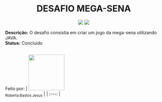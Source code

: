 <h1 align="center"> DESAFIO MEGA-SENA </h1>

<p align="center">
  <img loading="lazy" src="https://img.shields.io/badge/Eclipse-2C2255?style=for-the-badge&logo=eclipse&logoColor=white"/>
  <img src="https://img.shields.io/badge/Java-ED8B00?style=for-the-badge&logo=java&logoColor=white"/>
</p>


<strong>Descrição:</strong> O desafio consistia em criar um jogo da mega-sena utilizando JAVA.</br>
<strong>Status:</strong> Concluído

##

Feito por:
| [<img loading="lazy" src="https://avatars.githubusercontent.com/u/141182498?v=4" width=115><br><sub>Roberta Bastos Jesus</sub>](https://github.com/RooBastos) |
| :---: |
